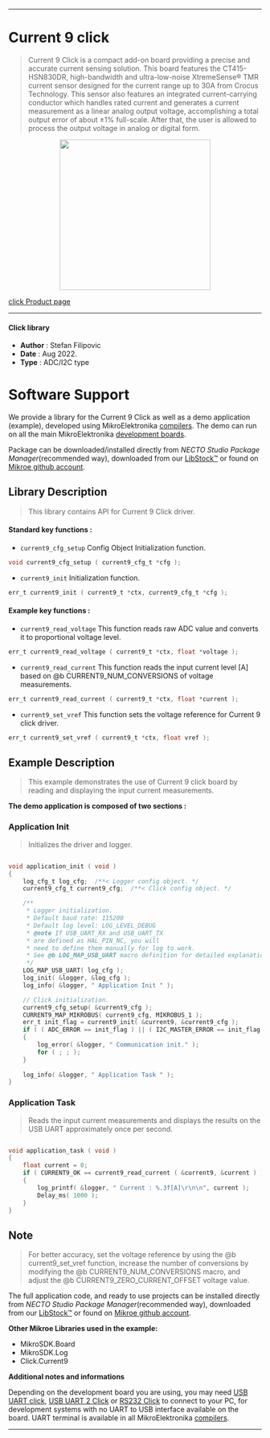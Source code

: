 
---
# Current 9 click

> Current 9 Click is a compact add-on board providing a precise and accurate current sensing solution. This board features the CT415-HSN830DR, high-bandwidth and ultra-low-noise XtremeSense® TMR current sensor designed for the current range up to 30A from Crocus Technology. This sensor also features an integrated current-carrying conductor which handles rated current and generates a current measurement as a linear analog output voltage, accomplishing a total output error of about ±1% full-scale. After that, the user is allowed to process the output voltage in analog or digital form.

<p align="center">
  <img src="https://download.mikroe.com/images/click_for_ide/current9_click.png" height=300px>
</p>

[click Product page](https://www.mikroe.com/current-9-click)

---


#### Click library

- **Author**        : Stefan Filipovic
- **Date**          : Aug 2022.
- **Type**          : ADC/I2C type


# Software Support

We provide a library for the Current 9 Click
as well as a demo application (example), developed using MikroElektronika
[compilers](https://www.mikroe.com/necto-studio).
The demo can run on all the main MikroElektronika [development boards](https://www.mikroe.com/development-boards).

Package can be downloaded/installed directly from *NECTO Studio Package Manager*(recommended way), downloaded from our [LibStock&trade;](https://libstock.mikroe.com) or found on [Mikroe github account](https://github.com/MikroElektronika/mikrosdk_click_v2/tree/master/clicks).

## Library Description

> This library contains API for Current 9 Click driver.

#### Standard key functions :

- `current9_cfg_setup` Config Object Initialization function.
```c
void current9_cfg_setup ( current9_cfg_t *cfg );
```

- `current9_init` Initialization function.
```c
err_t current9_init ( current9_t *ctx, current9_cfg_t *cfg );
```

#### Example key functions :

- `current9_read_voltage` This function reads raw ADC value and converts it to proportional voltage level.
```c
err_t current9_read_voltage ( current9_t *ctx, float *voltage );
```

- `current9_read_current` This function reads the input current level [A] based on @b CURRENT9_NUM_CONVERSIONS  of voltage measurements.
```c
err_t current9_read_current ( current9_t *ctx, float *current );
```

- `current9_set_vref` This function sets the voltage reference for Current 9 click driver.
```c
err_t current9_set_vref ( current9_t *ctx, float vref );
```

## Example Description

> This example demonstrates the use of Current 9 click board by reading and displaying the input current measurements.

**The demo application is composed of two sections :**

### Application Init

> Initializes the driver and logger.

```c

void application_init ( void )
{
    log_cfg_t log_cfg;  /**< Logger config object. */
    current9_cfg_t current9_cfg;  /**< Click config object. */

    /** 
     * Logger initialization.
     * Default baud rate: 115200
     * Default log level: LOG_LEVEL_DEBUG
     * @note If USB_UART_RX and USB_UART_TX 
     * are defined as HAL_PIN_NC, you will 
     * need to define them manually for log to work. 
     * See @b LOG_MAP_USB_UART macro definition for detailed explanation.
     */
    LOG_MAP_USB_UART( log_cfg );
    log_init( &logger, &log_cfg );
    log_info( &logger, " Application Init " );

    // Click initialization.
    current9_cfg_setup( &current9_cfg );
    CURRENT9_MAP_MIKROBUS( current9_cfg, MIKROBUS_1 );
    err_t init_flag = current9_init( &current9, &current9_cfg );
    if ( ( ADC_ERROR == init_flag ) || ( I2C_MASTER_ERROR == init_flag ) )
    {
        log_error( &logger, " Communication init." );
        for ( ; ; );
    }
    
    log_info( &logger, " Application Task " );
}

```

### Application Task

> Reads the input current measurements and displays the results on the USB UART approximately once per second.

```c

void application_task ( void )
{
    float current = 0;
    if ( CURRENT9_OK == current9_read_current ( &current9, &current ) ) 
    {
        log_printf( &logger, " Current : %.3f[A]\r\n\n", current );
        Delay_ms( 1000 );
    }
}

```

## Note

> For better accuracy, set the voltage reference by using the @b current9_set_vref function,
increase the number of conversions by modifying the @b CURRENT9_NUM_CONVERSIONS macro,
and adjust the @b CURRENT9_ZERO_CURRENT_OFFSET voltage value.

The full application code, and ready to use projects can be installed directly from *NECTO Studio Package Manager*(recommended way), downloaded from our [LibStock&trade;](https://libstock.mikroe.com) or found on [Mikroe github account](https://github.com/MikroElektronika/mikrosdk_click_v2/tree/master/clicks).

**Other Mikroe Libraries used in the example:**

- MikroSDK.Board
- MikroSDK.Log
- Click.Current9

**Additional notes and informations**

Depending on the development board you are using, you may need
[USB UART click](https://www.mikroe.com/usb-uart-click),
[USB UART 2 Click](https://www.mikroe.com/usb-uart-2-click) or
[RS232 Click](https://www.mikroe.com/rs232-click) to connect to your PC, for
development systems with no UART to USB interface available on the board. UART
terminal is available in all MikroElektronika
[compilers](https://shop.mikroe.com/compilers).

---
